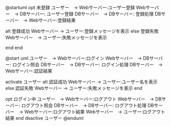 @startuml
opt 未登録
ユーザー　-> Webサーバー:ユーザー登録
Webサーバー　-> DBサーバー: ユーザー登録
DBサーバー　-> DBサーバー: 登録処理
DBサーバー　-> Webサーバー:登録結果

  alt 登録成功
  Webサーバー -> ユーザー:登録メッセージを表示
  else 登録失敗
  Webサーバー　-> ユーザー:失敗メッセージを表示

  end
end

@start uml
ユーザー　-> Webサーバー:ログイン
Webサーバー　-> DBサーバー: ログイン照会
DBサーバー　-> DBサーバー: ログイン処理
DBサーバー　-> Webサーバー:認証結果

activate ユーザー
alt 認証成功
Webサーバー -> ユーザー:ユーザー名を表示
else 認証失敗
Webサーバー -> ユーザー:失敗メッセージを表示
end

opt ログイン中
ユーザー　-> Webサーバー:ログアウト
Webサーバー　-> DBサーバー: ログアウト照会
DBサーバー　-> DBサーバー: ログアウト処理
DBサーバー　-> Webサーバー:ログアウト結果
Webサーバー　-> ユーザー:ログアウト結果
end
deactive ユーザー
@enduml
